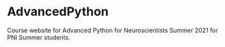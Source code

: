 # AdvancedPython

Course website for Advanced Python for Neuroscientists Summer 2021 for PNI Summer students.
